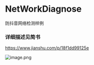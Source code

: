 # NetWorkDiagnose
防抖音网络检测样例

### 详细描述见简书
https://www.jianshu.com/p/18f1dd99125e

![image.png](https://upload-images.jianshu.io/upload_images/2782305-501ec9324c889c03.png?imageMogr2/auto-orient/strip%7CimageView2/2/w/1240)
